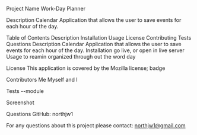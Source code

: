 
Project Name
Work-Day Planner

Description
Calendar Application that allows the user to save events for each hour of the day.

Table of Contents
Description
Installation
Usage
License
Contributing
Tests
Questions
Description
Calendar Application that allows the user to save events for each hour of the day.
Installation
go live, or open in live server
Usage
to reamin organized through out the word day

License
This application is covered by the Mozilla license; badge

Contributors
Me Myself and I

Tests
--module

Screenshot

Questions
GitHub: northjw1

For any questions about this project please contact: northjw1@gmail.com
